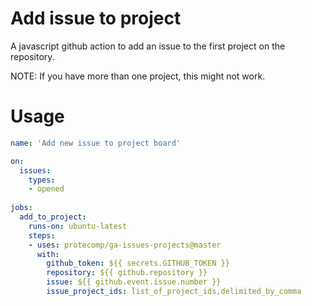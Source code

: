 # Add issue to project

A javascript github action to add an issue to the first project on the repository.

NOTE: If you have more than one project, this might not work.

# Usage

```yaml
name: 'Add new issue to project board'

on:
  issues:
    types:
    - opened
 
jobs:
  add_to_project:
    runs-on: ubuntu-latest
    steps:
    - uses: protecomp/ga-issues-projects@master
      with:
        github_token: ${{ secrets.GITHUB_TOKEN }}
        repository: ${{ github.repository }}
        issue: ${{ github.event.issue.number }}
        issue_project_ids: list_of_project_ids,delimited_by_comma
```
